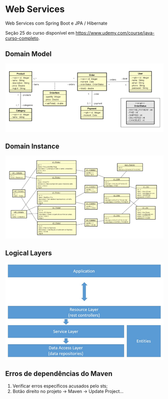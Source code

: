 # Web Services
Web Services com Spring Boot e JPA / Hibernate

Seção 25 do curso disponível em https://www.udemy.com/course/java-curso-completo.

## Domain Model
![Image](https://raw.githubusercontent.com/tnicacio/course-webservices-spring-jpa-hibernate/main/images/domain-model.png "Domain Model")

## Domain Instance
![Image](https://raw.githubusercontent.com/tnicacio/course-webservices-spring-jpa-hibernate/main/images/domain-instance.png "Domain Instance")

## Logical Layers
![Image](https://raw.githubusercontent.com/tnicacio/course-webservices-spring-jpa-hibernate/main/images/logical-layers.png "Logical Layers")

## Erros de dependências do Maven
1) Verificar erros específicos acusados pelo sts;
2) Botão direito no projeto -> Maven -> Update Project...
